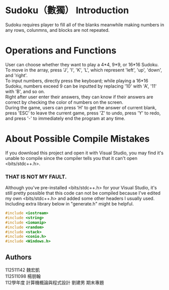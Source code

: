 # Sudoku（數獨） Introduction
Sudoku requires player to fill all of the blanks meanwhile making numbers in any rows, colunmns, and blocks are not repeated.

# Operations and Functions
User can choose whether they want to play a 4\*4, 9\*9, or 16\*16 Sudoku.  
To move in the array, press 'J', 'I', 'K', 'L', which represent 'left', 'up', 'down', and 'right'.  
To input numbers, directly press the keyboard; while playing a 16*16 Sudoku, numbers exceed 9 can be inputted by replacing '10' with 'A', '11' with 'B', and so on.  
Right after user enter their answers, they can know if their answers are correct by checking the color of numbers on the screen.  
During the game, users can press 'H' to get the answer of current blank, press 'ESC' to leave the current game, press 'Z' to undo, press 'Y' to redo, and press '-' to immediately end the program at any time.  

# About Possible Compile Mistakes
If you download this project and open it with Visual Studio, you may find it's unable to compile since the compiler tells you that it can't open <bits/stdc++.h>.  
### THAT IS NOT MY FAULT.  
Although you've pre-installed <bits/stdc++.h> for your Visual Studio, it's still pretty possible that this code can not be compiled because I've edited my own <bits/stdc++.h> and added some other headers I usually used.  
Including extra library below in "generate.h" might be helpful.  
```c++
#include <iostream>
#include <string>
#include <iomanip>
#include <random>
#include <stack>
#include <conio.h>
#include <Windows.h>
```

## Authors 
112511142 魏宏凱  
112511098 楊朋翰  
112學年度 計算機概論與程式設計 劉建男 期末專題
